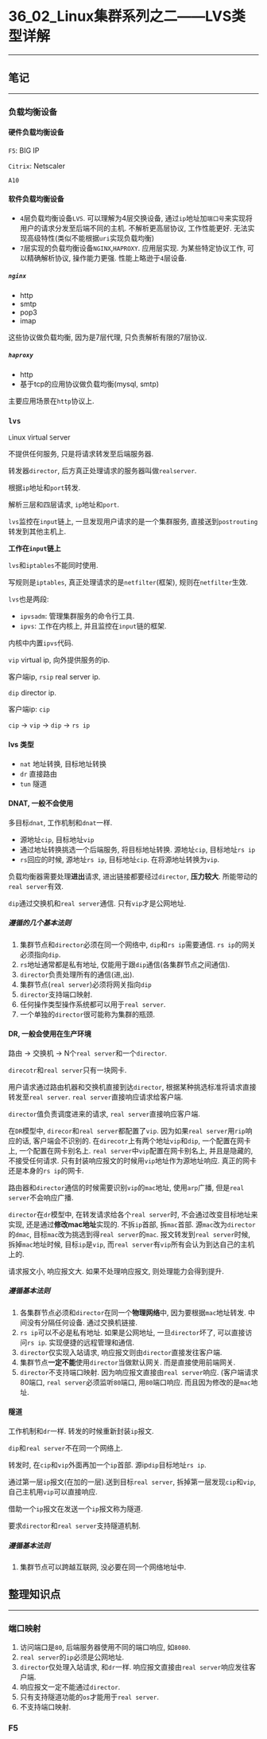 # 36_02_Linux集群系列之二——LVS类型详解

---

## 笔记

---

### 负载均衡设备

#### 硬件负载均衡设备

`F5`: BIG IP

`Citrix`: Netscaler

`A10`

#### 软件负载均衡设备

* `4`层负载均衡设备`LVS`. 可以理解为4层交换设备, 通过`ip`地址加`端口号`来实现将用户的请求分发至后端不同的主机. 不解析更高层协议, 工作性能更好. 无法实现高级特性(类似不能根据`uri`实现负载均衡)
* `7`层实现的负载均衡设备`NGINX`,`HAPROXY`. 应用层实现. 为某些特定协议工作, 可以精确解析协议, 操作能力更强. 性能上略逊于`4`层设备.

##### `nginx`

* http
* smtp
* pop3
* imap

这些协议做负载均衡, 因为是7层代理, 只负责解析有限的7层协议.

##### `haproxy`

* http
* 基于tcp的应用协议做负载均衡(mysql, smtp)

主要应用场景在`http`协议上.

### `lvs`

`L`inux `V`irtual `S`erver

不提供任何服务, 只是将请求转发至后端服务器.

转发器`director`, 后方真正处理请求的服务器叫做`realserver`.

根据`ip`地址和`port`转发.

解析三层和四层请求, `ip`地址和`port`.

`lvs`监控在`input`链上, 一旦发现用户请求的是一个集群服务, 直接送到`postrouting`转发到其他主机上.

**工作在`input`链上**

`lvs`和`iptables`不能同时使用.

写规则是`iptables`, 真正处理请求的是`netfilter`(框架), 规则在`netfilter`生效.

`lvs`也是两段:

* `ipvsadm`: 管理集群服务的命令行工具.
* `ipvs`: 工作在内核上, 并且监控在`input`链的框架.

内核中内置`ipvs`代码.

`vip` virtual ip, 向外提供服务的ip.

客户端ip, `rsip` real server ip.

`dip` director ip.

客户端ip: `cip`

`cip` -> `vip` -> `dip` -> `rs ip`

#### lvs 类型

* `nat` 地址转换, 目标地址转换
* `dr` 直接路由
* `tun` 隧道

#### DNAT, 一般不会使用

多目标`dnat`, 工作机制和`dnat`一样.

* 源地址`cip`, 目标地址`vip`
* 通过地址转换挑选一个后端服务, 将目标地址转换. 源地址`cip`, 目标地址`rs ip`
* `rs`回应的时候, 源地址`rs ip`, 目标地址`cip`. 在将源地址转换为`vip`.

负载均衡器需要处理**进出**请求, 进出链接都要经过`director`, **压力较大**. 所能带动的`real server`有效.

`dip`通过交换机和`real server`通信. 只有`vip`才是公网地址.

##### 遵循的几个基本法则

1. 集群节点和`director`必须在同一个网络中, `dip`和`rs ip`需要通信. `rs ip`的网关必须指向`dip`. 
2. `rs`地址通常都是私有地址, 仅能用于跟`dip`通信(各集群节点之间通信).
3. `director`负责处理所有的通信(进,出).
4. 集群节点(`real server`)必须将网关指向`dip`
5. `director`支持端口映射.
6. 任何操作类型操作系统都可以用于`real server`.
7. 一个单独的`director`很可能称为集群的瓶颈.

#### DR, 一般会使用在生产环境

路由 -> 交换机 -> N个`real server`和一个`director`.

`direcotr`和`real server`只有一块网卡.

用户请求通过路由机器和交换机直接到达`director`, 根据某种挑选标准将请求直接转发至`real server`. `real server`直接响应请求给客户端.

`director`值负责调度进来的请求, `real server`直接响应客户端.

在`DR`模型中, `direcor`和`real server`都配置了`vip`. 因为如果`real server`用`rip`响应的话, 客户端会不识别的. 在`direcotr`上有两个地址`vip`和`dip`, 一个配置在网卡上, 一个配置在网卡别名上. `real server`中`vip`配置在网卡别名上, 并且是隐藏的, 不接受任何请求. 只有封装响应报文的时候用`vip`地址作为源地址响应. 真正的网卡还是本身的`rs ip`的网卡.

路由器和`director`通信的时候需要识别`vip`的`mac`地址, 使用`arp`广播, 但是`real server`不会响应广播.


`director`在`dr`模型中, 在转发请求给各个`real server`时, 不会通过改变目标地址来实现, 还是通过**修改mac地址**实现的. 不拆`ip`首部, 拆`mac`首部. 源`mac`改为`director`的`dmac`, 目标`mac`改为挑选到得`real server`的`mac`. 报文转发到`real server`时候, 拆掉`mac`地址时候, 目标`ip`是`vip`, 而`real server`有`vip`所有会认为到达自己的主机上的.

请求报文小, 响应报文大. 如果不处理响应报文, 则处理能力会得到提升.

##### 遵循基本法则

1. 各集群节点必须和`director`在同一个**物理网络**中, 因为要根据`mac`地址转发. 中间没有分隔任何设备. 通过交换机链接.
2. `rs ip`可以不必是私有地址. 如果是公网地址, 一旦`director`坏了, 可以直接访问`rs ip`. 实现便捷的远程管理和通信.
3. `director`仅实现入站请求, 响应报文则由`director`直接发往客户端.
4. 集群节点**一定不能**使用`director`当做默认网关. 而是直接使用前端网关.
5. `director`不支持端口映射. 因为响应报文直接由`real server`响应. (客户端请求80端口, `real server`必须监听`80`端口, 用`80`端口响应. 而且因为修改的是`mac`地址.

#### 隧道

工作机制和`dr`一样. 转发的时候重新封装`ip`报文.

`dip`和`real server`不在同一个网络上.

转发时, 在`cip`和`vip`外面再加一个`ip`首部. 源ip`dip`目标地址`rs ip`.

通过第一层`ip`报文(在加的一层).送到目标`real server`, 拆掉第一层发现`cip`和`vip`, 自己主机用`vip`可以直接响应.

借助一个`ip`报文在发送一个`ip`报文称为隧道.

要求`director`和`real server`支持隧道机制.

##### 遵循基本法则

1. 集群节点可以跨越互联网, 没必要在同一个网络地址中.

## 整理知识点

---

### 端口映射

1. 访问端口是`80`, 后端服务器使用不同的端口响应, 如`8080`. 
2. `real server`的`ip`必须是公网地址.
3. `director`仅处理入站请求, 和`dr`一样. 响应报文直接由`real server`响应发往客户端.
4. 响应报文一定不能通过`director`.
5. 只有支持隧道功能的`os`才能用于`real server`.
6. 不支持端口映射.


### F5